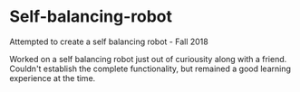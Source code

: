 # Self-balancing-robot
Attempted to create a self balancing robot - Fall 2018

Worked on a self balancing robot just out of curiousity along with a friend. 
Couldn't establish the complete functionality, but remained a good learning experience at the time.
